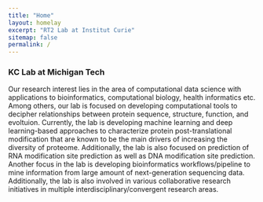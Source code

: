 ```yaml
---
title: "Home"
layout: homelay
excerpt: "RT2 Lab at Institut Curie"
sitemap: false
permalink: /
---
```


###  KC Lab at Michigan Tech

 Our research interest lies in the area of computational data science with applications to bioinformatics, computational biology, health informatics etc. Among others, our lab is focused on developing computational tools to decipher relationships between protein sequence, structure, function, and evoltuion. Currently, the lab is developing machine learning and deep learning-based approaches to characterize protein post-translational modification that are known to be the main drivers of increasing the diversity of proteome. Additionally, the lab is also focused on prediction of RNA modification site prediction as well as DNA modification site prediction.  Another focus in the lab is developing bioinformatics workflows/pipeline to mine information from large amount of next-generation sequencing data. Additionally, the lab is also involved in various collaborative research initiatives in multiple interdisciplinary/convergent research areas. 


